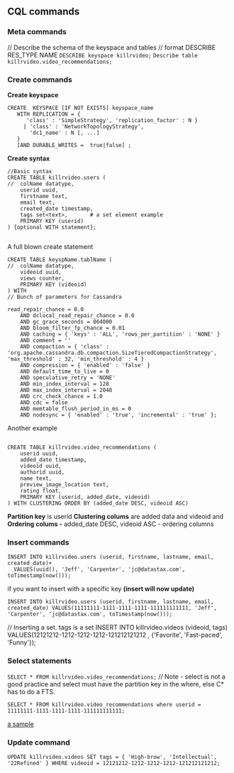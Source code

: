 ## CQL commands

### Meta commands
// Describe the schema of the keyspace and tables 
// format DESCRIBE RES_TYPE NAME
`DESCRIBE keyspace killrvideo;`
`Describe table killrvideo.video_recommendations;`



### Create commands
**Create keyspace**
```
CREATE  KEYSPACE [IF NOT EXISTS] keyspace_name 
   WITH REPLICATION = { 
      'class' : 'SimpleStrategy', 'replication_factor' : N } 
     | 'class' : 'NetworkTopologyStrategy', 
       'dc1_name' : N [, ...] 
   }
   [AND DURABLE_WRITES =  true|false] ;
```

**Create syntax**
```
//Basic syntax
CREATE TABLE killrvideo.users (
//  colName datatype,
    userid uuid,
    firstname text, 
    email text,
    created_date timestamp,
    tags set<text>,       # a set element example
    PRIMARY KEY (userid)
) {optional WITH statement};
 
```
A full blown create statement

```
CREATE TABLE keyspName.tablName (
//  colName datatype,
    videoid uuid,
    views counter,
    PRIMARY KEY (videoid)
) WITH 
// Bunch of parameters for Cassandra 

read_repair_chance = 0.0
    AND dclocal_read_repair_chance = 0.0
    AND gc_grace_seconds = 864000
    AND bloom_filter_fp_chance = 0.01
    AND caching = { 'keys' : 'ALL', 'rows_per_partition' : 'NONE' }
    AND comment = ''
    AND compaction = { 'class' : 'org.apache.cassandra.db.compaction.SizeTieredCompactionStrategy', 'max_threshold' : 32, 'min_threshold' : 4 }
    AND compression = { 'enabled' : 'false' }
    AND default_time_to_live = 0
    AND speculative_retry = 'NONE'
    AND min_index_interval = 128
    AND max_index_interval = 2048
    AND crc_check_chance = 1.0
    AND cdc = false
    AND memtable_flush_period_in_ms = 0
    AND nodesync = { 'enabled' : 'true', 'incremental' : 'true' };

```

Another example 

```

CREATE TABLE killrvideo.video_recommendations (
    userid uuid,
    added_date timestamp,
    videoid uuid,
    authorid uuid,
    name text,
    preview_image_location text,
    rating float,
    PRIMARY KEY (userid, added_date, videoid)
) WITH CLUSTERING ORDER BY (added_date DESC, videoid ASC)

```
**Partition key** is userid 
**Clustering colums** are added data and videoid and 
**Ordering colums -** added_date DESC, videoid ASC  - ordering columns

### Insert commands
```
INSERT INTO killrvideo.users (userid, firstname, lastname, email, created_date)+
  VALUES(uuid(), 'Jeff', 'Carpenter', 'jc@datastax.com', toTimestamp(now()));
```

if you want to insert with a specific key **(insert will now update)**

`INSERT INTO killrvideo.users (userid, firstname, lastname, email, created_date)
  VALUES(11111111-1111-1111-1111-111111111111, 'Jeff', 'Carpenter', 'jc@datastax.com', toTimestamp(now()));`
  
// Inserting a set. tags is a set
INSERT INTO killrvideo.videos (videoid, tags)
  VALUES(12121212-1212-1212-1212-121212121212 , {'Favorite', 'Fast-paced', 'Funny'});

### Select statements
`SELECT * FROM killrvideo.video_recommendations;` // Note - select is not a good practice and select must have the partition key in the where, else C* has to do a FTS.

`SELECT * FROM killrvideo.video_recommendations where userid = 11111111-1111-1111-1111-111111111111;`

[a sample](https://i.imgur.com/3eCVr1Q.png)

### Update command
```
UPDATE killrvideo.videos SET tags = { 'High-brow', 'Intellectual', '22Refined' } WHERE videoid = 12121212-1212-1212-1212-121212121212;
```


<!--stackedit_data:
eyJoaXN0b3J5IjpbLTE5MDI3NTg3NSw3ODU5ODMzNTcsLTM4MD
I0NTA0NywtNjg3OTYwMzk1LDIwMTAwNzA4NzMsLTIxMzMyNjA3
MTIsMTI5NTY0MDcxMiwtMjAzNjc0NTA0MSwtMzQwODMzNzE5LD
Q5ODM5MzExMiwtNzA3MTg4NDAwLDIwNjgyNjYzODUsLTY1NDgy
MDQ5OSwxNTAzNzk0NTg2LDM5MzcxMjAwMF19
-->
